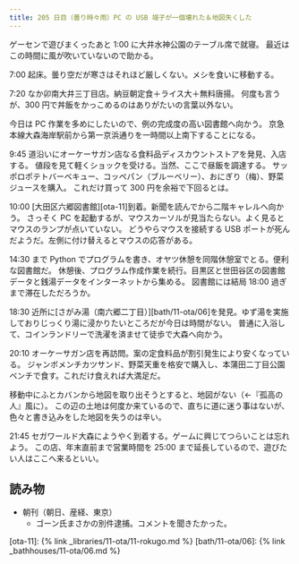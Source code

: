 ```yaml
---
title: 205 日目（曇り時々雨）PC の USB 端子が一個壊れた＆地図失くした
---
```


ゲーセンで遊びまくったあと 1:00 に大井水神公園のテーブル席で就寝。
最近はこの時間に風が吹いていないので助かる。

7:00 起床。曇り空だが寒さはそれほど厳しくない。メシを食いに移動する。

7:20 なか卯南大井三丁目店。納豆朝定食＋ライス大＋無料唐揚。
何度も言うが、300 円で丼飯をかっこめるのはありがたいの言葉以外ない。

今日は PC 作業を多めにしたいので、例の完成度の高い図書館へ向かう。
京急本線大森海岸駅前から第一京浜通りを一時間以上南下することになる。

9:45 道沿いにオーケーサガン店なる食料品ディスカウントストアを発見、入店する。
値段を見て軽くショックを受ける。当然、ここで昼飯を調達する。
サッポロポテトバーベキュー、コッペパン（ブルーベリー）、おにぎり（梅）、野菜ジュースを購入。
これだけ買って 300 円を余裕で下回るとは。

10:00 [大田区六郷図書館][ota-11]到着。新聞を読んでから二階キャレルへ向かう。
さっそく PC を起動するが、マウスカーソルが見当たらない。よく見るとマウスのランプが点いていない。
どうやらマウスを接続する USB ポートが死んだようだ。左側に付け替えるとマウスの応答がある。

14:30 まで Python でプログラムを書き、オヤツ休憩を同階休憩室でとる。便利な図書館だ。
休憩後、プログラム作成作業を続行。目黒区と世田谷区の図書館データと銭湯データをインターネットから集める。
図書館には結局 18:00 過ぎまで滞在しただろうか。

18:30 近所に[さがみ湯（南六郷二丁目）][bath/11-ota/06]を発見。ゆず湯を実施しておりじっくり湯に浸かりたいところだが今日は時間がない。
普通に入浴して、コインランドリーで洗濯を済ませて徒歩で大森へ向かう。

20:10 オーケーサガン店を再訪問。案の定食料品が割引発生により安くなっている。
ジャンボメンチカツサンド、野菜天重を格安で購入し、本蒲田二丁目公園ベンチで食す。これだけ食えれば大満足だ。

移動中にふとカバンから地図を取り出そうとすると、地図がない（←『孤高の人』風に）。
この辺の土地は何度か来ているので、直ちに道に迷う事はないが、色々と書き込みをした地図を失うのは辛い。

21:45 セガワールド大森にようやく到着する。ゲームに興じてつらいことは忘れよう。
この店、年末直前まで営業時間を 25:00 まで延長しているので、遊びたい人はここへ来るといい。

## 読み物

* 朝刊（朝日、産経、東京）
  * ゴーン氏まさかの別件逮捕。コメントを聞きたかった。

[ota-11]: {% link _libraries/11-ota/11-rokugo.md %}
[bath/11-ota/06]: {% link _bathhouses/11-ota/06.md %}
